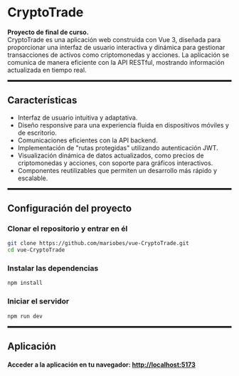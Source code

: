 <h1>CryptoTrade</h1>
<b>Proyecto de final de curso.</b><br>
CryptoTrade es una aplicación web construida con Vue 3, diseñada para proporcionar una interfaz de usuario interactiva y dinámica para gestionar transacciones de activos como criptomonedas y acciones. La aplicación se comunica de manera eficiente con la API RESTful, mostrando información actualizada en tiempo real.
<hr style="height: 4px;">
<h2>Características</h2>
<ul>
  <li>Interfaz de usuario intuitiva y adaptativa.</li>
  <li>Diseño responsive para una experiencia fluida en dispositivos móviles y de escritorio.</li>
  <li>Comunicaciones eficientes con la API backend.</li>
  <li>Implementación de "rutas protegidas" utilizando autenticación JWT.</li>
  <li>Visualización dinámica de datos actualizados, como precios de criptomonedas y acciones, con soporte para gráficos interactivos.</li>
  <li>Componentes reutilizables que permiten un desarrollo más rápido y escalable.</li>
</ul>
<hr style="height: 4px;">
<h2>Configuración del proyecto</h2>
<h3>Clonar el repositorio y entrar en él</h3>

```sh
git clone https://github.com/mariobes/vue-CryptoTrade.git
cd vue-CryptoTrade
```
<h3>Instalar las dependencias</h3>

```sh
npm install
```

<h3>Iniciar el servidor</h3>

```sh
npm run dev
```
<hr style="height: 4px;">
<h2>Aplicación</h2>
<h4>Acceder a la aplicación en tu navegador: <a href="http://localhost:5173/">http://localhost:5173</a></h4>